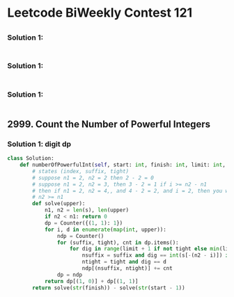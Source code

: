 # Leetcode BiWeekly  Contest 121

## 

### Solution 1:  

```py

```

## 

### Solution 1:  

```py

```

## 

### Solution 1:  

```py

```

## 2999. Count the Number of Powerful Integers

### Solution 1:  digit dp

```py
class Solution:
    def numberOfPowerfulInt(self, start: int, finish: int, limit: int, s: str) -> int:
        # states (index, suffix, tight)
        # suppose n1 = 2, n2 = 2 then 2 - 2 = 0
        # suppose n1 = 2, n2 = 3, then 3 - 2 = 1 if i >= n2 - n1
        # then if n1 = 2, n2 = 4,, and 4 - 2 = 2, and i = 2, then you want -(4 - 2) = -2, or -(n2 - i) is the reversed index, cause it will increase as i increases, and move farther to the back of the suffix string.
        # n2 >= n1
        def solve(upper):
            n1, n2 = len(s), len(upper)
            if n2 < n1: return 0
            dp = Counter({(1, 1): 1})
            for i, d in enumerate(map(int, upper)):
                ndp = Counter()
                for (suffix, tight), cnt in dp.items():
                    for dig in range(limit + 1 if not tight else min(limit, d) + 1):
                        nsuffix = suffix and dig == int(s[-(n2 - i)]) if i >= n2 - n1 else suffix
                        ntight = tight and dig == d
                        ndp[(nsuffix, ntight)] += cnt
                dp = ndp
            return dp[(1, 0)] + dp[(1, 1)]
        return solve(str(finish)) - solve(str(start - 1))
```

